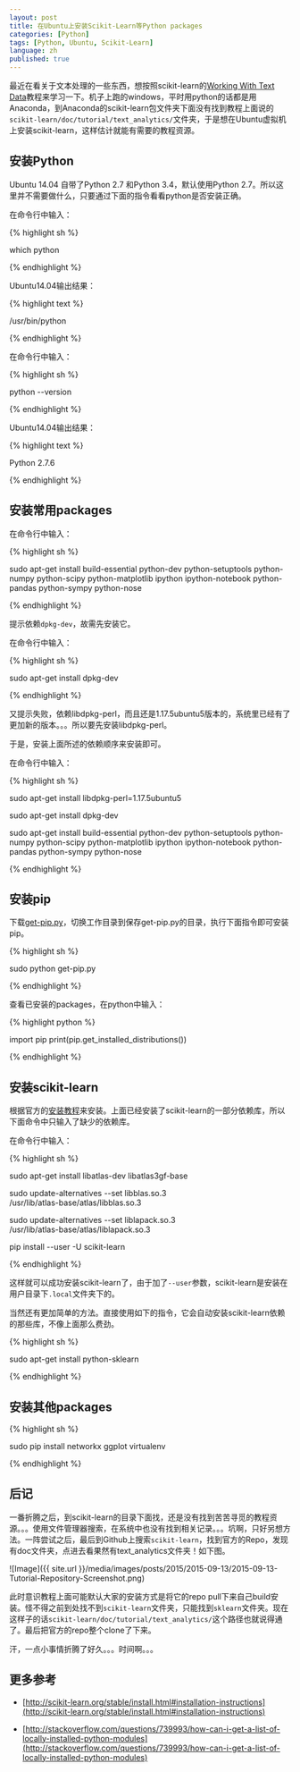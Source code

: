 ```yaml
---
layout: post
title: 在Ubuntu上安装Scikit-Learn等Python packages
categories: [Python]
tags: [Python, Ubuntu, Scikit-Learn]
language: zh
published: true
---
```


最近在看关于文本处理的一些东西，想按照scikit-learn的[Working With Text Data](http://scikit-learn.org/stable/tutorial/text_analytics/working_with_text_data.html)教程来学习一下。机子上跑的windows，平时用python的话都是用Anaconda，到Anaconda的scikit-learn包文件夹下面没有找到教程上面说的`scikit-learn/doc/tutorial/text_analytics/`文件夹，于是想在Ubuntu虚拟机上安装scikit-learn，这样估计就能有需要的教程资源。


## 安装Python

Ubuntu 14.04 自带了Python 2.7 和Python 3.4，默认使用Python 2.7。所以这里并不需要做什么，只要通过下面的指令看看python是否安装正确。

在命令行中输入：

{% highlight sh %}

which python

{% endhighlight %}

Ubuntu14.04输出结果：

{% highlight text %}

/usr/bin/python

{% endhighlight %}

在命令行中输入：

{% highlight sh %}

python --version

{% endhighlight %}

Ubuntu14.04输出结果：

{% highlight text %}

Python 2.7.6

{% endhighlight %}


## 安装常用packages

在命令行中输入：

{% highlight sh %}

sudo apt-get install build-essential python-dev python-setuptools python-numpy python-scipy python-matplotlib ipython ipython-notebook python-pandas python-sympy python-nose

{% endhighlight %}

提示依赖`dpkg-dev`，故需先安装它。

在命令行中输入：

{% highlight sh %}

sudo apt-get install dpkg-dev

{% endhighlight %}

又提示失败，依赖libdpkg-perl，而且还是1.17.5ubuntu5版本的，系统里已经有了更加新的版本。。。所以要先安装libdpkg-perl。

于是，安装上面所述的依赖顺序来安装即可。

在命令行中输入：

{% highlight sh %}

sudo apt-get install libdpkg-perl=1.17.5ubuntu5

sudo apt-get install dpkg-dev

sudo apt-get install build-essential python-dev python-setuptools python-numpy python-scipy python-matplotlib ipython ipython-notebook python-pandas python-sympy python-nose

{% endhighlight %}


## 安装pip

下载[get-pip.py](https://bootstrap.pypa.io/get-pip.py)，切换工作目录到保存get-pip.py的目录，执行下面指令即可安装pip。

{% highlight sh %}

sudo python get-pip.py

{% endhighlight %}

查看已安装的packages，在python中输入：

{% highlight python %}

import pip
print(pip.get_installed_distributions())

{% endhighlight %}


## 安装scikit-learn

根据官方的[安装教程](http://scikit-learn.org/stable/install.html#installation-instructions)来安装。上面已经安装了scikit-learn的一部分依赖库，所以下面命令中只输入了缺少的依赖库。

在命令行中输入：

{% highlight sh %}

sudo apt-get install libatlas-dev libatlas3gf-base

sudo update-alternatives --set libblas.so.3 \
    /usr/lib/atlas-base/atlas/libblas.so.3

sudo update-alternatives --set liblapack.so.3 \
    /usr/lib/atlas-base/atlas/liblapack.so.3

pip install --user -U scikit-learn

{% endhighlight %}

这样就可以成功安装scikit-learn了，由于加了`--user`参数，scikit-learn是安装在用户目录下`.local`文件夹下的。

当然还有更加简单的方法。直接使用如下的指令，它会自动安装scikit-learn依赖的那些库，不像上面那么费劲。

{% highlight sh %}

sudo apt-get install python-sklearn

{% endhighlight %}


## 安装其他packages

{% highlight sh %}

sudo pip install networkx ggplot virtualenv

{% endhighlight %}


## 后记

一番折腾之后，到scikit-learn的目录下面找，还是没有找到苦苦寻觅的教程资源。。。使用文件管理器搜索，在系统中也没有找到相关记录。。。坑啊，只好另想方法。一阵尝试之后，最后到Github上搜索`scikit-learn`，找到官方的Repo，发现有doc文件夹，点进去看果然有text_analytics文件夹！如下图。

![Image]({{ site.url }}/media/images/posts/2015/2015-09-13/2015-09-13-Tutorial-Repository-Screenshot.png)

此时意识教程上面可能默认大家的安装方式是将它的repo pull下来自己build安装。怪不得之前到处找不到`scikit-learn`文件夹，只能找到`sklearn`文件夹。现在这样子的话`scikit-learn/doc/tutorial/text_analytics/`这个路径也就说得通了。最后把官方的repo整个clone了下来。

汗，一点小事情折腾了好久。。。时间啊。。。


## 更多参考

- [http://scikit-learn.org/stable/install.html#installation-instructions](http://scikit-learn.org/stable/install.html#installation-instructions)

- [http://stackoverflow.com/questions/739993/how-can-i-get-a-list-of-locally-installed-python-modules](http://stackoverflow.com/questions/739993/how-can-i-get-a-list-of-locally-installed-python-modules)

